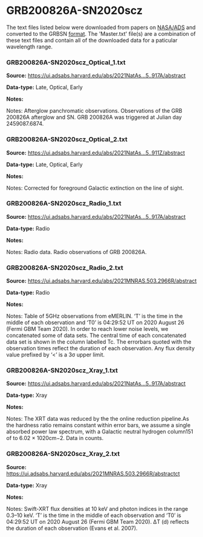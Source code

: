 # GRB200826A-SN2020scz


The text files listed below were downloaded from papers on [NASA/ADS](https://ui.adsabs.harvard.edu) and converted to the GRBSN [format](https://github.com/GabrielF98/GRBSNWebtool/tree/master/Webtool/static/SourceData). The 'Master.txt' file(s) are a combination of these text files and contain all of the downloaded data for a paticular wavelength range.

### GRB200826A-SN2020scz_Optical_1.txt


**Source:** https://ui.adsabs.harvard.edu/abs/2021NatAs...5..917A/abstract

**Data-type:** Late, Optical, Early

**Notes:**

Notes: Afterglow panchromatic observations. Observations of the GRB 200826A afterglow and SN. GRB 200826A was triggered at Julian day 2459087.6874.

### GRB200826A-SN2020scz_Optical_2.txt


**Source:** https://ui.adsabs.harvard.edu/abs/2021NatAs...5..911Z/abstract

**Data-type:** Late, Optical, Early

**Notes:**

Notes: Corrected for foreground Galactic extinction on the line of sight.

### GRB200826A-SN2020scz_Radio_1.txt


**Source:** https://ui.adsabs.harvard.edu/abs/2021NatAs...5..917A/abstract

**Data-type:** Radio

**Notes:**

Notes: Radio data. Radio observations of GRB 200826A.

### GRB200826A-SN2020scz_Radio_2.txt


**Source:** https://ui.adsabs.harvard.edu/abs/2021MNRAS.503.2966R/abstract

**Data-type:** Radio

**Notes:**

Notes: Table of 5GHz observations from eMERLIN. ‘T’ is the time in the middle of each observation and ‘T0’ is 04:29:52 UT on 2020 August 26 (Fermi GBM Team 2020). In order to reach lower noise levels, we concatenated some of data sets. The central time of each concatenated data set is shown in the column labelled Tc. The errorbars quoted with the observation times reflect the duration of each observation. Any flux density value prefixed by ‘<’ is a 3σ upper limit.

### GRB200826A-SN2020scz_Xray_1.txt


**Source:** https://ui.adsabs.harvard.edu/abs/2021NatAs...5..917A/abstract

**Data-type:** Xray

**Notes:**

Notes: The XRT data was reduced by the the online reduction pipeline.As the hardness ratio remains constant within error bars, we assume a single absorbed power law spectrum, with a Galactic neutral hydrogen column151 of to 6.02 × 1020cm−2. Data in counts.

### GRB200826A-SN2020scz_Xray_2.txt


**Source:** https://ui.adsabs.harvard.edu/abs/2021MNRAS.503.2966R/abstractct

**Data-type:** Xray

**Notes:**

Notes: Swift-XRT flux densities at 10 keV and photon indices in the range 0.3–10 keV. ‘T’ is the time in the middle of each observation and ‘T0’ is 04:29:52 UT on 2020 August 26 (Fermi GBM Team 2020). ΔT (d) reflects the duration of each observation (Evans et al. 2007).
